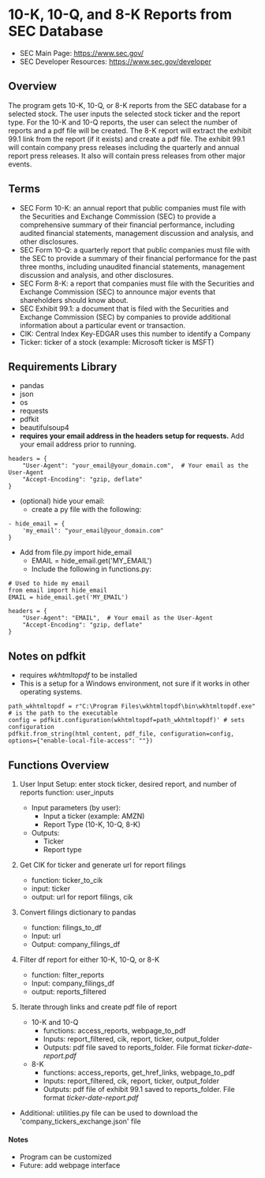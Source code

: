 # 10-K, 10-Q, and 8-K Reports from SEC Database

- SEC Main Page: https://www.sec.gov/
- SEC Developer Resources: https://www.sec.gov/developer

## Overview
The program gets 10-K, 10-Q, or 8-K reports from the SEC database for a selected stock. The user inputs the selected 
stock ticker and the report type.  For the 10-K and 10-Q reports, the user can select the number of reports and a pdf
file will be created.  The 8-K report will extract the exhibit 99.1 link from the report (if it exists) and create a
pdf file.  The exhibit 99.1 will contain company press releases including the quarterly and annual report press 
releases.  It also will contain press releases from other major events.


## Terms
* SEC Form 10-K: an annual report that public companies must file with the Securities and Exchange Commission (SEC) 
to provide a comprehensive summary of their financial performance, including audited financial statements, management 
discussion and analysis, and other disclosures.
* SEC Form 10-Q: a quarterly report that public companies must file with the SEC to provide a summary of their financial 
performance for the past three months, including unaudited financial statements, management discussion and analysis, 
and other disclosures.
* SEC Form 8-K: a report that companies must file with the Securities and Exchange Commission (SEC) to announce major 
events that shareholders should know about.
* SEC Exhibit 99.1: a document that is filed with the Securities and Exchange Commission (SEC) by companies to provide 
additional information about a particular event or transaction.
* CIK: Central Index Key-EDGAR uses this number to identify a Company 
* Ticker: ticker of a stock (example: Microsoft ticker is MSFT)

## Requirements Library
* pandas
* json
* os
* requests
* pdfkit
* beautifulsoup4
* __requires your email address in the headers setup for requests.__  Add your email address prior to running.

```
headers = {
    "User-Agent": "your_email@your_domain.com",  # Your email as the User-Agent
    "Accept-Encoding": "gzip, deflate"
}
```  
* (optional) hide your email:
  - create a py file with the following:
```
- hide_email = {
    'my_email': "your_email@your_domain.com"
}
```
- Add from file.py import hide_email
   - EMAIL = hide_email.get('MY_EMAIL')
   - Include the following in functions.py:
```
# Used to hide my email
from email import hide_email
EMAIL = hide_email.get('MY_EMAIL')

headers = {
    "User-Agent": "EMAIL",  # Your email as the User-Agent
    "Accept-Encoding": "gzip, deflate"
}

```

## Notes on pdfkit
* requires _wkhtmltopdf_ to be installed 
* This is a setup for a Windows environment, not sure if it works in other operating systems.
```
path_wkhtmltopdf = r"C:\Program Files\wkhtmltopdf\bin\wkhtmltopdf.exe" # is the path to the executable
config = pdfkit.configuration(wkhtmltopdf=path_wkhtmltopdf)' # sets configuration
pdfkit.from_string(html_content, pdf_file, configuration=config, options={"enable-local-file-access": ""}) 
```

## Functions Overview
1) User Input Setup: enter stock ticker, desired report, and number of reports
    function: user_inputs
    * Input parameters (by user):
        - Input a ticker (example: AMZN)
        - Report Type (10-K, 10-Q, 8-K)
    * Outputs:
        - Ticker
        - Report type

2) Get CIK for ticker and generate url for report filings
    * function: ticker_to_cik
    * input: ticker
    * output: url for report filings, cik

3) Convert filings dictionary to pandas
    * function: filings_to_df
    * Input: url
    * Output: company_filings_df

4) Filter df report for either 10-K, 10-Q, or 8-K
    * function: filter_reports
    * Input: company_filings_df
    * output: reports_filtered

5) Iterate through links and create pdf file of report
    * 10-K and 10-Q
      - functions: access_reports, webpage_to_pdf
      - Inputs: report_filtered, cik, report, ticker, output_folder
      - Outputs: pdf file saved to reports_folder.  File format *ticker-date-report.pdf*
    * 8-K
      - functions: access_reports, get_href_links, webpage_to_pdf
      - Inputs: report_filtered, cik, report, ticker, output_folder
      - Outputs: pdf file of exhibit 99.1 saved to reports_folder.  File format *ticker-date-report.pdf*
* Additional: utilities.py file can be used to download the 'company_tickers_exchange.json' file

#### Notes
* Program can be customized
* Future: add webpage interface